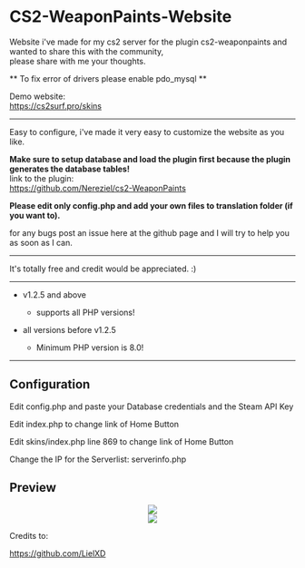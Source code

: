 # CS2-WeaponPaints-Website
Website i've made for my cs2 server for the plugin cs2-weaponpaints and wanted to share this with the community,<br>
please share with me your thoughts.

** To fix error of drivers please enable pdo_mysql **

Demo website:<br>
https://cs2surf.pro/skins

*******
Easy to configure, i've made it very easy to customize the website as you like.

**Make sure to setup database and load the plugin first because the plugin generates the database tables!**<br>
link to the plugin:<br>
https://github.com/Nereziel/cs2-WeaponPaints

**Please edit only config.php and add your own files to translation folder (if you want to).**

for any bugs post an issue here at the github page and I will try to help you as soon as I can.
*******
It's totally free and credit would be appreciated. :)
*******
* v1.2.5 and above
  * supports all PHP versions!

* all versions before v1.2.5
  * Minimum PHP version is 8.0!
*******

## Configuration

Edit config.php and paste your Database credentials and the Steam API Key

Edit index.php to change link of Home Button <br>

Edit skins/index.php line 869 to change link of Home Button

Change the IP for the Serverlist: serverinfo.php

## Preview

<div align="center">
<a href="https://i.gyazo.com/863aedafacd3b75c5ce3f8cc04ac55f7.png">
<img src="https://i.gyazo.com/863aedafacd3b75c5ce3f8cc04ac55f7.png" />
</a>
</div>

<div align="center">
<a href="https://i.gyazo.com/31cf883abf4f5ece115e5e18d493d3f2.png">
<img src="https://i.gyazo.com/31cf883abf4f5ece115e5e18d493d3f2.png" />
</a>
</div>

Credits to:

https://github.com/LielXD
